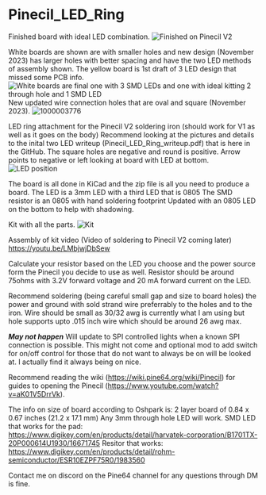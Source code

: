 # Pinecil_LED_Ring
Finished board with ideal LED combination.
![Finished on Pinecil V2](https://user-images.githubusercontent.com/11600701/229526712-a325feed-b0db-4e21-88da-b15dfb0e2050.jpg)

White boards are shown are with smaller holes and new design (November 2023) has larger holes with better spacing and have the two LED methods of assembly shown. The yellow board is 1st draft of 3 LED design that missed some PCB info.
![White boards are final one with 3 SMD LEDs and one with ideal kitting 2 through hole and 1 SMD LED](https://user-images.githubusercontent.com/11600701/229527973-ac94ad17-4ff0-4593-b01a-694673d7ccf6.jpg) New updated wire connection holes that are oval and square (November 2023). ![1000003776](https://github.com/Herushan/Pinecil_LED_Ring/assets/11600701/a4525656-6f33-4f23-bb19-37d8116f10a0)


LED ring attachment for the Pinecil V2 soldering iron (should work for V1 as well as it goes on the body)
Recommend looking at the pictures and details to the inital two LED writeup (Pinecil_LED_Ring_writeup.pdf) that is here in the GitHub. The square holes are negative and round is positive. Arrow points to negative or left looking at board with LED at bottom.
![LED position](https://user-images.githubusercontent.com/11600701/229527044-bc8cfd04-92c3-4f6d-9502-6295e74ce870.jpg)

The board is all done in KiCad and the zip file is all you need to produce a board. 
The LED is a 3mm LED with a third LED that is 0805
The SMD resistor is an 0805 with hand soldering footprint
Updated with an 0805 LED on the bottom to help with shadowing.

Kit with all the parts.
![Kit](https://user-images.githubusercontent.com/11600701/229527068-05a625a5-869c-4610-959b-0d75b36e5cd8.jpg)

Assembly of kit video (Video of soldering to Pinecil V2 coming later)
https://youtu.be/LMbjwjDbSew

Calculate your resistor based on the LED you choose and the power source form the Pinecil you decide to use as well. Resistor should be around 75ohms with 3.2V forward voltage and 20 mA forward current on the LED.

Recommend soldering (being careful small gap and size to board holes) the power and ground with sold strand wire preferrably to the holes and to the iron. Wire should be small as 30/32 awg is currently what I am using but hole supports upto .015 inch wire which should be around 26 awg max.

***May not happen*** Will update to SPI controlled lights when a known SPI connection is possible. This might not come and optional mod to add switch for on/off control for those that do not want to always be on will be looked at. I actually find it always being on nice.

Recommend reading the wiki (https://wiki.pine64.org/wiki/Pinecil) for guides to opening the Pinecil (https://www.youtube.com/watch?v=aK01V5DrrVk).

The info on size of board according to Oshpark is: 2 layer board of 0.84 x 0.67 inches (21.2 x 17.1 mm)
Any 3mm through hole LED will work.
SMD LED that works for the pad: https://www.digikey.com/en/products/detail/harvatek-corporation/B1701TX-20P000614U1930/16671745
Resitor that works: https://www.digikey.com/en/products/detail/rohm-semiconductor/ESR10EZPF75R0/1983560

Contact me on discord on the Pine64 channel for any questions through DM is fine.
